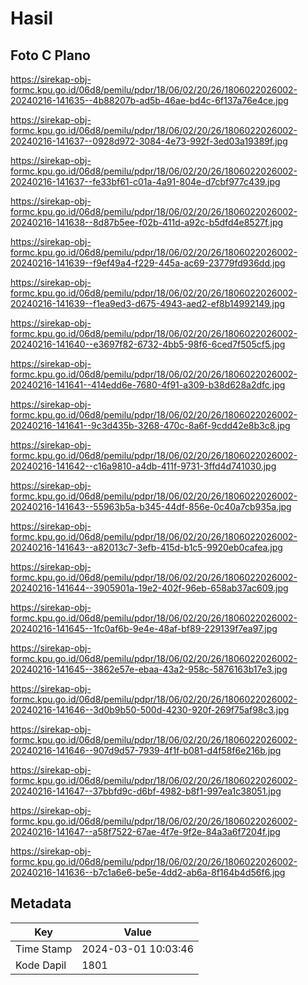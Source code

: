 # Hasil

## Foto C Plano

https://sirekap-obj-formc.kpu.go.id/06d8/pemilu/pdpr/18/06/02/20/26/1806022026002-20240216-141635--4b88207b-ad5b-46ae-bd4c-6f137a76e4ce.jpg

https://sirekap-obj-formc.kpu.go.id/06d8/pemilu/pdpr/18/06/02/20/26/1806022026002-20240216-141637--0928d972-3084-4e73-992f-3ed03a19389f.jpg

https://sirekap-obj-formc.kpu.go.id/06d8/pemilu/pdpr/18/06/02/20/26/1806022026002-20240216-141637--fe33bf61-c01a-4a91-804e-d7cbf977c439.jpg

https://sirekap-obj-formc.kpu.go.id/06d8/pemilu/pdpr/18/06/02/20/26/1806022026002-20240216-141638--8d87b5ee-f02b-411d-a92c-b5dfd4e8527f.jpg

https://sirekap-obj-formc.kpu.go.id/06d8/pemilu/pdpr/18/06/02/20/26/1806022026002-20240216-141639--f9ef49a4-f229-445a-ac69-23779fd936dd.jpg

https://sirekap-obj-formc.kpu.go.id/06d8/pemilu/pdpr/18/06/02/20/26/1806022026002-20240216-141639--f1ea9ed3-d675-4943-aed2-ef8b14992149.jpg

https://sirekap-obj-formc.kpu.go.id/06d8/pemilu/pdpr/18/06/02/20/26/1806022026002-20240216-141640--e3697f82-6732-4bb5-98f6-6ced7f505cf5.jpg

https://sirekap-obj-formc.kpu.go.id/06d8/pemilu/pdpr/18/06/02/20/26/1806022026002-20240216-141641--414edd6e-7680-4f91-a309-b38d628a2dfc.jpg

https://sirekap-obj-formc.kpu.go.id/06d8/pemilu/pdpr/18/06/02/20/26/1806022026002-20240216-141641--9c3d435b-3268-470c-8a6f-9cdd42e8b3c8.jpg

https://sirekap-obj-formc.kpu.go.id/06d8/pemilu/pdpr/18/06/02/20/26/1806022026002-20240216-141642--c16a9810-a4db-411f-9731-3ffd4d741030.jpg

https://sirekap-obj-formc.kpu.go.id/06d8/pemilu/pdpr/18/06/02/20/26/1806022026002-20240216-141643--55963b5a-b345-44df-856e-0c40a7cb935a.jpg

https://sirekap-obj-formc.kpu.go.id/06d8/pemilu/pdpr/18/06/02/20/26/1806022026002-20240216-141643--a82013c7-3efb-415d-b1c5-9920eb0cafea.jpg

https://sirekap-obj-formc.kpu.go.id/06d8/pemilu/pdpr/18/06/02/20/26/1806022026002-20240216-141644--3905901a-19e2-402f-96eb-658ab37ac609.jpg

https://sirekap-obj-formc.kpu.go.id/06d8/pemilu/pdpr/18/06/02/20/26/1806022026002-20240216-141645--1fc0af6b-9e4e-48af-bf89-229139f7ea97.jpg

https://sirekap-obj-formc.kpu.go.id/06d8/pemilu/pdpr/18/06/02/20/26/1806022026002-20240216-141645--3862e57e-ebaa-43a2-958c-5876163b17e3.jpg

https://sirekap-obj-formc.kpu.go.id/06d8/pemilu/pdpr/18/06/02/20/26/1806022026002-20240216-141646--3d0b9b50-500d-4230-920f-269f75af98c3.jpg

https://sirekap-obj-formc.kpu.go.id/06d8/pemilu/pdpr/18/06/02/20/26/1806022026002-20240216-141646--907d9d57-7939-4f1f-b081-d4f58f6e216b.jpg

https://sirekap-obj-formc.kpu.go.id/06d8/pemilu/pdpr/18/06/02/20/26/1806022026002-20240216-141647--37bbfd9c-d6bf-4982-b8f1-997ea1c38051.jpg

https://sirekap-obj-formc.kpu.go.id/06d8/pemilu/pdpr/18/06/02/20/26/1806022026002-20240216-141647--a58f7522-67ae-4f7e-9f2e-84a3a6f7204f.jpg

https://sirekap-obj-formc.kpu.go.id/06d8/pemilu/pdpr/18/06/02/20/26/1806022026002-20240216-141636--b7c1a6e6-be5e-4dd2-ab6a-8f164b4d56f6.jpg


## Metadata

| Key        | Value               |
| ---------- | ------------------- |
| Time Stamp | 2024-03-01 10:03:46 |
| Kode Dapil | 1801                |



